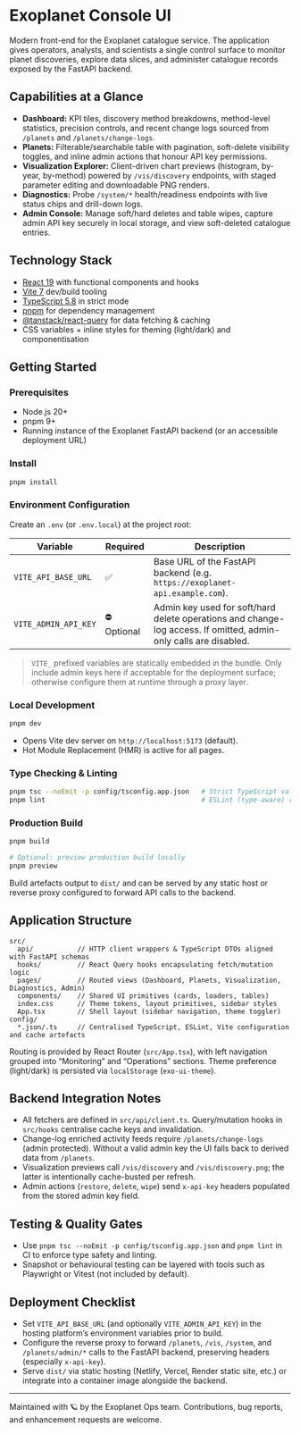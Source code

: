 # Exoplanet Console UI

Modern front-end for the Exoplanet catalogue service. The application gives operators, analysts, and scientists a single control surface to monitor planet discoveries, explore data slices, and administer catalogue records exposed by the FastAPI backend.

## Capabilities at a Glance

- **Dashboard:** KPI tiles, discovery method breakdowns, method-level statistics, precision controls, and recent change logs sourced from `/planets` and `/planets/change-logs`.
- **Planets:** Filterable/searchable table with pagination, soft-delete visibility toggles, and inline admin actions that honour API key permissions.
- **Visualization Explorer:** Client-driven chart previews (histogram, by-year, by-method) powered by `/vis/discovery` endpoints, with staged parameter editing and downloadable PNG renders.
- **Diagnostics:** Probe `/system/*` health/readiness endpoints with live status chips and drill-down logs.
- **Admin Console:** Manage soft/hard deletes and table wipes, capture admin API key securely in local storage, and view soft-deleted catalogue entries.

## Technology Stack

- [React 19](https://react.dev/) with functional components and hooks
- [Vite 7](https://vitejs.dev/) dev/build tooling
- [TypeScript 5.8](https://www.typescriptlang.org/) in strict mode
- [pnpm](https://pnpm.io/) for dependency management
- [@tanstack/react-query](https://tanstack.com/query/latest) for data fetching & caching
- CSS variables + inline styles for theming (light/dark) and componentisation

## Getting Started

### Prerequisites

- Node.js 20+
- pnpm 9+
- Running instance of the Exoplanet FastAPI backend (or an accessible deployment URL)

### Install

```bash
pnpm install
```

### Environment Configuration

Create an `.env` (or `.env.local`) at the project root:

| Variable | Required | Description |
| --- | --- | --- |
| `VITE_API_BASE_URL` | ✅ | Base URL of the FastAPI backend (e.g. `https://exoplanet-api.example.com`). |
| `VITE_ADMIN_API_KEY` | ⛔ Optional | Admin key used for soft/hard delete operations and change-log access. If omitted, admin-only calls are disabled. |

>  `VITE_` prefixed variables are statically embedded in the bundle. Only include admin keys here if acceptable for the deployment surface; otherwise configure them at runtime through a proxy layer.

### Local Development

```bash
pnpm dev
```

- Opens Vite dev server on `http://localhost:5173` (default).
- Hot Module Replacement (HMR) is active for all pages.

### Type Checking & Linting

```bash
pnpm tsc --noEmit -p config/tsconfig.app.json   # Strict TypeScript validation
pnpm lint                                       # ESLint (type-aware) ruleset
```

### Production Build

```bash
pnpm build

# Optional: preview production build locally
pnpm preview
```

Build artefacts output to `dist/` and can be served by any static host or reverse proxy configured to forward API calls to the backend.

## Application Structure

```
src/
  api/           // HTTP client wrappers & TypeScript DTOs aligned with FastAPI schemas
  hooks/         // React Query hooks encapsulating fetch/mutation logic
  pages/         // Routed views (Dashboard, Planets, Visualization, Diagnostics, Admin)
  components/    // Shared UI primitives (cards, loaders, tables)
  index.css      // Theme tokens, layout primitives, sidebar styles
  App.tsx        // Shell layout (sidebar navigation, theme toggler)
config/
  *.json/.ts     // Centralised TypeScript, ESLint, Vite configuration and cache artefacts
```

Routing is provided by React Router (`src/App.tsx`), with left navigation grouped into “Monitoring” and “Operations” sections. Theme preference (light/dark) is persisted via `localStorage` (`exo-ui-theme`).

## Backend Integration Notes

- All fetchers are defined in `src/api/client.ts`. Query/mutation hooks in `src/hooks` centralise cache keys and invalidation.
- Change-log enriched activity feeds require `/planets/change-logs` (admin protected). Without a valid admin key the UI falls back to derived data from `/planets`.
- Visualization previews call `/vis/discovery` and `/vis/discovery.png`; the latter is intentionally cache-busted per refresh.
- Admin actions (`restore`, `delete`, `wipe`) send `x-api-key` headers populated from the stored admin key field.

## Testing & Quality Gates

- Use `pnpm tsc --noEmit -p config/tsconfig.app.json` and `pnpm lint` in CI to enforce type safety and linting.
- Snapshot or behavioural testing can be layered with tools such as Playwright or Vitest (not included by default).

## Deployment Checklist

- Set `VITE_API_BASE_URL` (and optionally `VITE_ADMIN_API_KEY`) in the hosting platform’s environment variables prior to build.
- Configure the reverse proxy to forward `/planets`, `/vis`, `/system`, and `/planets/admin/*` calls to the FastAPI backend, preserving headers (especially `x-api-key`).
- Serve `dist/` via static hosting (Netlify, Vercel, Render static site, etc.) or integrate into a container image alongside the backend.

---

Maintained with 🪐 by the Exoplanet Ops team. Contributions, bug reports, and enhancement requests are welcome.
